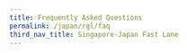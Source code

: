 ```yaml
---
title: Frequently Asked Questions
permalink: /japan/rgl/faq
third_nav_title: Singapore-Japan Fast Lane
---
```

